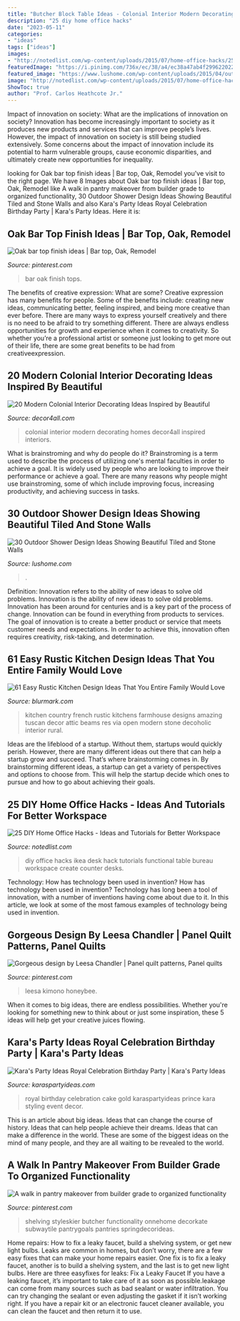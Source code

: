 ```yaml
---
title: "Butcher Block Table Ideas - Colonial Interior Modern Decorating Homes Decor4all Inspired Interiors"
description: "25 diy home office hacks"
date: "2023-05-11"
categories:
- "ideas"
tags: ["ideas"]
images:
- "http://notedlist.com/wp-content/uploads/2015/07/home-office-hacks/25-home-office-hacks.jpg"
featuredImage: "https://i.pinimg.com/736x/ec/38/a4/ec38a47ab4f299622022a70ceea7d61d.jpg"
featured_image: "https://www.lushome.com/wp-content/uploads/2015/04/outdoor-shower-design-ideas-12.jpg"
image: "http://notedlist.com/wp-content/uploads/2015/07/home-office-hacks/25-home-office-hacks.jpg"
ShowToc: true
author: "Prof. Carlos Heathcote Jr."
---
```



Impact of innovation on society: What are the implications of innovation on society?
Innovation has become increasingly important to society as it produces new products and services that can improve people’s lives. However, the impact of innovation on society is still being studied extensively. Some concerns about the impact of innovation include its potential to harm vulnerable groups, cause economic disparities, and ultimately create new opportunities for inequality.

	

		
looking for Oak bar top finish ideas | Bar top, Oak, Remodel you've visit to the right page. We have 8 Images about Oak bar top finish ideas | Bar top, Oak, Remodel like A walk in pantry makeover from builder grade to organized functionality, 30 Outdoor Shower Design Ideas Showing Beautiful Tiled and Stone Walls and also Kara&#039;s Party Ideas Royal Celebration Birthday Party | Kara&#039;s Party Ideas. Here it is:
		
    
## Oak Bar Top Finish Ideas | Bar Top, Oak, Remodel

<img loading=lazy src="https://i.pinimg.com/736x/21/73/d8/2173d8757b81358a4ddcf4f15db91f8e--bar-tops.jpg" onerror="this.onerror=null;this.src='https://tse3.mm.bing.net/th?id=OIP.2JIpdg7g2gXyws-o8yBWEwHaKh&amp;pid=15.1';" alt="Oak bar top finish ideas | Bar top, Oak, Remodel">

_Source: pinterest.com_

>bar oak finish tops. 

	

The benefits of creative expression: What are some?
Creative expression has many benefits for people. Some of the benefits include: creating new ideas, communicating better, feeling inspired, and being more creative than ever before. There are many ways to express yourself creatively and there is no need to be afraid to try something different. There are always endless opportunities for growth and experience when it comes to creativity. So whether you’re a professional artist or someone just looking to get more out of their life, there are some great benefits to be had from creativeexpression.

    
## 20 Modern Colonial Interior Decorating Ideas Inspired By Beautiful

<img loading=lazy src="http://www.decor4all.com/wp-content/uploads/2014/08/colonial-interior-decorating-ideas-4.jpg" onerror="this.onerror=null;this.src='https://tse3.mm.bing.net/th?id=OIP._CdgH2SOdnGnwyH-XAsXaQHaE8&amp;pid=15.1';" alt="20 Modern Colonial Interior Decorating Ideas Inspired by Beautiful">

_Source: decor4all.com_

>colonial interior modern decorating homes decor4all inspired interiors. 

	

What is brainstroming and why do people do it?
Brainstroming is a term used to describe the process of utilizing one's mental faculties in order to achieve a goal. It is widely used by people who are looking to improve their performance or achieve a goal. There are many reasons why people might use brainstroming, some of which include improving focus, increasing productivity, and achieving success in tasks.

    
## 30 Outdoor Shower Design Ideas Showing Beautiful Tiled And Stone Walls

<img loading=lazy src="https://www.lushome.com/wp-content/uploads/2015/04/outdoor-shower-design-ideas-12.jpg" onerror="this.onerror=null;this.src='https://tse3.mm.bing.net/th?id=OIP.V-P6Tu-TmOuOcJZIaeifFgAAAA&amp;pid=15.1';" alt="30 Outdoor Shower Design Ideas Showing Beautiful Tiled and Stone Walls">

_Source: lushome.com_

>. 

	

Definition: Innovation refers to the ability of new ideas to solve old problems.
Innovation is the ability of new ideas to solve old problems. Innovation has been around for centuries and is a key part of the process of change. Innovation can be found in everything from products to services. The goal of innovation is to create a better product or service that meets customer needs and expectations. In order to achieve this, innovation often requires creativity, risk-taking, and determination.

    
## 61 Easy Rustic Kitchen Design Ideas That You Entire Family Would Love

<img loading=lazy src="https://www.blurmark.com/wp-content/uploads/2017/05/Amazing-Rustic-Kitchen-Decor.jpg" onerror="this.onerror=null;this.src='https://tse4.mm.bing.net/th?id=OIP.b6n2iOsvuvengJLKtiNjBAHaKJ&amp;pid=15.1';" alt="61 Easy Rustic Kitchen Design Ideas That You Entire Family Would Love">

_Source: blurmark.com_

>kitchen country french rustic kitchens farmhouse designs amazing tuscan decor attic beams res via open modern stone decoholic interior rural. 

	

Ideas are the lifeblood of a startup. Without them, startups would quickly perish. However, there are many different ideas out there that can help a startup grow and succeed. That’s where brainstorming comes in. By brainstorming different ideas, a startup can get a variety of perspectives and options to choose from. This will help the startup decide which ones to pursue and how to go about achieving their goals.

    
## 25 DIY Home Office Hacks - Ideas And Tutorials For Better Workspace

<img loading=lazy src="http://notedlist.com/wp-content/uploads/2015/07/home-office-hacks/25-home-office-hacks.jpg" onerror="this.onerror=null;this.src='https://tse2.mm.bing.net/th?id=OIP.-yOCGVjP1tFvW5A-3xN1tQHaLH&amp;pid=15.1';" alt="25 DIY Home Office Hacks - Ideas and Tutorials for Better Workspace">

_Source: notedlist.com_

>diy office hacks ikea desk hack tutorials functional table bureau workspace create counter desks. 

	

Technology: How has technology been used in invention?
How has technology been used in invention? Technology has long been a tool of innovation, with a number of inventions having come about due to it. In this article, we look at some of the most famous examples of technology being used in invention.

    
## Gorgeous Design By Leesa Chandler | Panel Quilt Patterns, Panel Quilts

<img loading=lazy src="https://i.pinimg.com/736x/ec/38/a4/ec38a47ab4f299622022a70ceea7d61d.jpg" onerror="this.onerror=null;this.src='https://tse3.mm.bing.net/th?id=OIP.ku0sFqtdFh3PJcCq1tsRLwAAAA&amp;pid=15.1';" alt="Gorgeous design by Leesa Chandler | Panel quilt patterns, Panel quilts">

_Source: pinterest.com_

>leesa kimono honeybee. 

	

When it comes to big ideas, there are endless possibilities. Whether you're looking for something new to think about or just some inspiration, these 5 ideas will help get your creative juices flowing.

    
## Kara&#039;s Party Ideas Royal Celebration Birthday Party | Kara&#039;s Party Ideas

<img loading=lazy src="http://karaspartyideas.com/wp-content/uploads/2016/09/Royal-Celebration-Birthday-Party-via-Karas-Party-Ideas-KarasPartyIdeas.com20.jpg" onerror="this.onerror=null;this.src='https://tse2.mm.bing.net/th?id=OIP.ZIDRHTb0f2y4JdsdAqCiiwHaLH&amp;pid=15.1';" alt="Kara&#039;s Party Ideas Royal Celebration Birthday Party | Kara&#039;s Party Ideas">

_Source: karaspartyideas.com_

>royal birthday celebration cake gold karaspartyideas prince kara styling event decor. 

	

This is an article about big ideas. Ideas that can change the course of history. Ideas that can help people achieve their dreams. Ideas that can make a difference in the world. These are some of the biggest ideas on the mind of many people, and they are all waiting to be revealed to the world.

    
## A Walk In Pantry Makeover From Builder Grade To Organized Functionality

<img loading=lazy src="https://i.pinimg.com/736x/fd/f5/a8/fdf5a82190229a98c802c638d0600d1b.jpg" onerror="this.onerror=null;this.src='https://tse3.mm.bing.net/th?id=OIP.riwSIIBi6lXKTfz_rDBuPwHaJ3&amp;pid=15.1';" alt="A walk in pantry makeover from builder grade to organized functionality">

_Source: pinterest.com_

>shelving styleskier butcher functionality onnehome decorkate subwaytile pantrygoals pantries springdecorideas. 

	

Home repairs: How to fix a leaky faucet, build a shelving system, or get new light bulbs.
Leaks are common in homes, but don’t worry, there are a few easy fixes that can make your home repairs easier. One fix is to fix a leaky faucet, another is to build a shelving system, and the last is to get new light bulbs. Here are three easyfixes for leaks: 
Fix a Leaky Faucet
If you have a leaking faucet, it’s important to take care of it as soon as possible.leakage can come from many sources such as bad sealant or water infiltration. You can try changing the sealant or even adjusting the gasket if it isn’t working right. If you have a repair kit or an electronic faucet cleaner available, you can clean the faucet and then return it to use.

